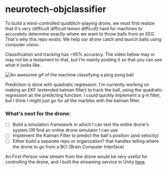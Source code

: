 # neurotech-objclassifier

To build a mind-controlled quidditch-playing drone, we must first realize that it's _very_ (difficult difficult lemon difficult) hard for machines to accurately determine exactly where we want to throw balls from an EEG. That's why this repo exists: We help our drone catch and launch balls using computer vision.

Classification and tracking has ~95% accuracy. The video below may or may not be a testament to that, but I'm mainly posting it so that you can see what it looks like.

![An awesome gif of the machine classifying a ping pong ball](/drone.gif)

Prediction is done with quadratic regression. I'm currently working on making an EKF (extended kalman filter) to track the ball, using the quadratic regression as the predicting function. I could quickly implement a g-h filter, but I think I might just go for all the marbles with the kalman filter.

### What's next for the drone:

- [ ] Build a simulation framework in which I can test the entire drone's system OR find an online drone simulator I can use
- [ ] Implement the Kalman Filter to predict the ball's position (and velocity)
- [ ] Either build a separate repo or organization? that handles telling where the drone to go from a BCI (Brain Computer Interface)

An First-Person view stream from the drone would be very useful for controlling the drone, and I built the streaming service in Unity [here](http://www.github.com/dhrumilp15/UnityVRStreaming).
